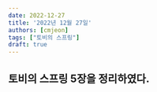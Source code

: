 ```yaml
---
date: 2022-12-27
title: '2022년 12월 27일'
authors: [cmjeon]
tags: ["토비의 스프링"]
draft: true
---
```


## 토비의 스프링 5장을 정리하였다.